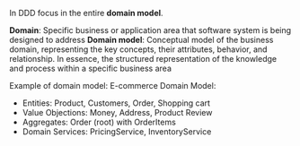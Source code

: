 In DDD focus in the entire **domain model**.

**Domain**: Specific business or application area that software system is being designed to address
**Domain model**: Conceptual model of the business domain, representing the key concepts, their attributes, behavior, and relationship. In essence, the structured representation of the knowledge and process within a specific business area

Example of domain model:
E-commerce Domain Model:
- Entities: Product, Customers, Order, Shopping cart
- Value Objections: Money, Address, Product Review
- Aggregates: Order (root) with OrderItems
- Domain Services: PricingService, InventoryService